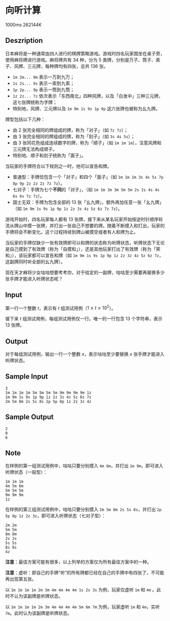 # 向听计算

1000ms  262144K

## Deszription

日本麻将是一种通常由四人进行的棋牌策略游戏。游戏时四名玩家围坐在桌子旁，使用麻将牌进行游戏。麻将牌共有 $34$ 种，分为 $5$ 类牌，分别是万子、筒子、索子、风牌、三元牌，每种牌均有四张，总共 $136$ 张。

- `1m 2m... 9m` 表示一万到九万；
- `1s 2s... 9s` 表示一索到九索；
- `1p 2p... 9p` 表示一筒到九筒；
- `1z 2z... 7z` 依次表示「东西南北」四种风牌，以及「白发中」三种三元牌，这七张牌统称为字牌；
- 特别地，风牌、三元牌以及 `1m 9m 1s 9s 1p 9p` 这六张牌也被称为幺九牌。

牌型包括以下几种：

- 由 $2$ 张完全相同的牌组成的牌，称为「对子」（如 `7z 7z`）；
- 由 $3$ 张完全相同的牌组成的牌，称为「刻子」（如 `3s 4s 5s`）；
- 由 $3$ 张同花色组成连续数字的牌，称为「顺子」（如 `1m 1m 1m`），注意风牌和三元牌无法构成顺子。
- 特别地、顺子和刻子统称为「面子」。

当玩家的手牌符合以下规则之一时，他可以宣告和牌。

- 普通型：手牌恰包含一个「对子」和四个「面子」（如 `1m 1m 1m 3s 4s 5s 7p 8p 9p 2z 2z 2z 7z 7z`）。
- 七对子：手牌为七个**不同**的「对子」，（如 `1m 1m 3m 3m 5m 5m 2s 2s 4s 4s 6s 6s 7z 7z`）。
- 国士无双：手牌为包含全部的 $13$ 张「幺九牌」，额外再加任意一张「幺九牌」（如 `1m 9m 1s 9s 1p 9p 1z 2z 3z 4z 5z 6z 7z 7z`）。

游戏开始时，四名玩家每人都有 $13$ 张牌，接下来从某名玩家开始按逆时针顺序轮流从牌山中摸一张牌，并打出一张自己不想要的牌。随着不断摸入和打出，玩家的手牌将会不断变化。这个过程持续到牌山被摸空或者有人和牌为止。

当玩家的手牌仅缺少一张有效牌即可以和牌的状态称为听牌状态，听牌状态下无论是自己摸到了有效牌（称为「自摸和」），还是其他玩家打出了有效牌（称为「荣和」），该玩家都可以宣告和牌（如 `1m 9m 1s 9s 1p 9p 1z 2z 3z 4z 5z 6z 7z`，这副牌同时听全部的幺九牌）。

现在天才麻将少女咕咕想要考考你，对于给定的一副牌，咕咕至少需要再替换多少张手牌才能进入听牌状态呢？

## Input

第一行一个整数 $t$，表示有 $t$ 组测试用例（$1 \leq t \leq 10^2$）。

接下来 $t$ 组测试用例，每组测试用例仅一行。唯一的一行包含 $13$ 个字符串，表示 $13$ 张牌。

## Output

对于每组测试用例，输出一行一个整数 $x$，表示咕咕至少要替换 $x$ 张手牌才能进入听牌状态。

## Sample Input

```
3
1m 1m 1m 1m 5m 5m 5m 5m 9m 9m 9m 9m 1z
1m 9m 1s 9s 1p 9p 1z 2z 3z 4z 5z 6z 7z
2m 5m 8m 2s 5s 8s 2p 5p 8p 1z 2z 3z 4z
```

## Sample Output

```
2
0
6
```

## Note

在样例的第一组测试用例中，咕咕只要分别摸入 `4m 6m`，并打出 `1m 9m`，即可进入听牌状态（一般型）：

```
1m 1m 1m
4m 5m 6m
5m 5m 5m
9m 9m 9m
1z
```

在样例的第三组测试用例中，咕咕只要分别摸入 `2m 5m 8m 2s 5s 8s`，并打出 `2p 5p 8p 1z 2z 3z`，即可进入听牌状态（七对子型）：

```
2m 2m
5m 5m
8m 8m
2s 2s
5s 5s
8s 8s
4z
```

**注意**：最佳方案可能有很多，以上列举的方案仅为所有最佳方案中的一种。

**注意**：虚听：即自己的手牌“听”的所有牌都已经在自己的手牌中有四张了，不可能再出现第五张。

以 `1m 1m 1m 1m 2m 3m 4m 4m 4m 4m 1s 2s 3s` 为例，玩家仅虚听 `1m` 和 `4m` 。此时不认为该副牌是听牌状态。

以 `1m 1m 1m 1m 2m 3m 4m 4m 4m 4m 5m 6m 7m` 为例，玩家虚听 `1m` 和 `4m`，实听 `7m`。此时认为该副牌是听牌状态。
